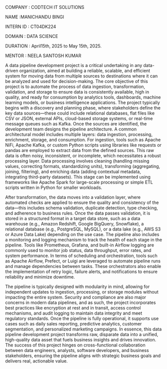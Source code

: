 COMPANY : CODTECH IT SOLUTIONS

NAME :MANICHANDU BINGI

INTERN ID : CT04DK224

DOMAIN : DATA SCIENCE

DURATION :  April15th, 2025 to May 15th, 2025.   

MENTOR : NEELA SANTOSH KUMAR

A data pipeline development project is a critical undertaking in any data-driven organization, aimed at building a reliable, scalable, and efficient system for moving data from multiple sources to destinations where it can be analyzed and used for decision-making. The core objective of this project is to automate the process of data ingestion, transformation, validation, and storage to ensure data is consistently available, high in quality, and ready for consumption by analytics tools, dashboards, machine learning models, or business intelligence applications. The project typically begins with a discovery and planning phase, where stakeholders define the key data sources—these could include relational databases, flat files like CSV or JSON, external APIs, cloud-based storage systems, or real-time message queues such as Kafka. Once the sources are identified, the development team designs the pipeline architecture. A common architectural model includes multiple layers: data ingestion, processing, enrichment, storage, and consumption. For ingestion, tools such as Apache NiFi, Apache Kafka, or custom Python scripts using libraries like requests or pandas are employed to extract data from the defined sources. This raw data is often noisy, inconsistent, or incomplete, which necessitates a robust processing layer. Data processing involves cleaning (handling missing values, correcting formats, standardizing units), transforming (aggregating, joining, filtering), and enriching data (adding contextual metadata, integrating third-party datasets). This stage can be implemented using frameworks like Apache Spark for large-scale processing or simple ETL scripts written in Python for smaller workloads.

After transformation, the data moves into a validation layer, where automated checks are applied to ensure the quality and consistency of the data—this includes schema validation, duplicate detection, type checking, and adherence to business rules. Once the data passes validation, it is stored in a structured format in a target data store, such as a data warehouse (e.g., Amazon Redshift, Google BigQuery, Snowflake), a relational database (e.g., PostgreSQL, MySQL), or a data lake (e.g., AWS S3 or Azure Data Lake) depending on the use case. The pipeline also includes a monitoring and logging mechanism to track the health of each stage in the pipeline. Tools like Prometheus, Grafana, and built-in Airflow logging are commonly used to monitor job status, data throughput, error rates, and system performance. In terms of scheduling and orchestration, tools such as Apache Airflow, Prefect, or Luigi are leveraged to automate pipeline runs and manage dependencies between tasks. These orchestrators also enable the implementation of retry logic, failure alerts, and notifications to ensure reliability and minimize downtime.

The pipeline is typically designed with modularity in mind, allowing for independent updates to ingestion, processing, or storage modules without impacting the entire system. Security and compliance are also major concerns in modern data pipelines, and as such, the project incorporates best practices like encryption at rest and in transit, access control mechanisms, and audit logging to maintain data integrity and meet regulatory standards. Once the pipeline is fully operational, it supports use cases such as daily sales reporting, predictive analytics, customer segmentation, and personalized marketing campaigns. In essence, this data pipeline development project transforms raw, disparate data into a unified, high-quality data asset that fuels business insights and drives innovation. The success of this project hinges on cross-functional collaboration between data engineers, analysts, software developers, and business stakeholders, ensuring the pipeline aligns with strategic business goals and delivers real, actionable value.
